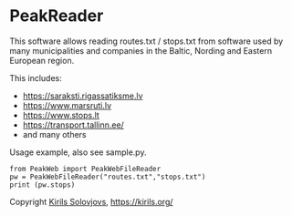 # PeakReader

This software allows reading routes.txt / stops.txt from software used by many municipalities and companies in the Baltic, Nording and Eastern European region.

This includes:
 * https://saraksti.rigassatiksme.lv
 * https://www.marsruti.lv
 * https://www.stops.lt
 * https://transport.tallinn.ee/
 * and many others
 

Usage example, also see sample.py.
```
from PeakWeb import PeakWebFileReader
pw = PeakWebFileReader("routes.txt","stops.txt")
print (pw.stops)
```


Copyright [Kirils Solovjovs](https://twitter.com/KirilsSolovjovs/), https://kirils.org/
